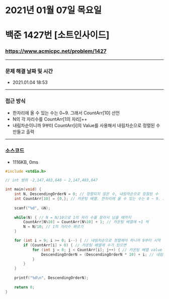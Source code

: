 
# 2021년 01월 07일 목요일
# 백준 1427번 [소트인사이드]
### https://www.acmicpc.net/problem/1427

---

### 문제 해결 날짜 및 시간
- 2021.01.04 18:53

---

### 접근 방식
- 한자리에 올 수 있는 수는 0~9. 그래서 CountArr[10] 선언
- N의 각 자리수를 CountArr[1의 자리]++
- 내림차순이니까 9부터 CountArr[i]의 Value를 사용해서 내림차순으로 정렬된 수 만들고 출력

---

### 소스코드
- 1116KB, 0ms

```C
#include <stdio.h>

// int 범위 -2,147,483,648 ~ 2,147,483,647

int main(void) {
	int N, DescendingOrderN = 0; // 정렬되지 않은 수, 내림차순으로 정절된 수 
	int CountArr[10] = {0,}; // 카운팅 배열. 한자리에 올 수 있는 수는 0 ~ 9. 그래서 크기가 10인 배열 선언 
	
	scanf("%d", &N);
	
	while(N) { // N = N/10으로 1의 자리 수를 잘라서 남을 때까지
		CountArr[N%10] = CountArr[N%10] + 1; // 카운팅 배열에 +1 씩
		N = N/10; // 1의 자리수 짜르기 
	}

	for (int i = 9; i >= 0; i--) { // 내림차순으로 정렬해야 하니까 9부터 시작
		if (CountArr[i] > 0) { // 카운팅 배열에 수가 있으면
			for (int j = 0; j < CountArr[i]; j++) { // 카운팅 배열 value 값 만큼 
				DescendingOrderN = (DescendingOrderN * 10) + i; // 내림차순으로 수 만들어 주기. 이전 수에 10 곱하고 현재 수 더해주고 
			}
		}
	}
	
	printf("%d\n", DescendingOrderN);
	
	return 0;
}
```